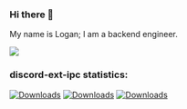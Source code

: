### Hi there 👋

My name is Logan; I am a backend engineer.

![](https://komarev.com/ghpvc/?username=lgaan)


### discord-ext-ipc statistics:

[![Downloads](https://static.pepy.tech/personalized-badge/discord-ext-ipc?period=total&units=international_system&left_color=black&right_color=black&left_text=Total%20Downloads)](https://pepy.tech/project/discord-ext-ipc)
[![Downloads](https://static.pepy.tech/personalized-badge/discord-ext-ipc?period=month&units=international_system&left_color=black&right_color=blue&left_text=Downloads%20/%20Month)](https://pepy.tech/project/discord-ext-ipc)
[![Downloads](https://static.pepy.tech/personalized-badge/discord-ext-ipc?period=week&units=international_system&left_color=black&right_color=blue&left_text=Downloads%20/%20Week)](https://pepy.tech/project/discord-ext-ipc)

